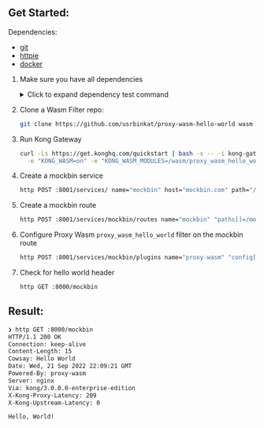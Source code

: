## Get Started:

Dependencies:
* [git](https://git-scm.com/book/en/v2/Getting-Started-Installing-Git)
* [httpie](https://httpie.io/docs/cli/installation)
* [docker](https://www.docker.com/products/docker-desktop/)

1. Make sure you have all dependencies

    <details>
    <summary>Click to expand dependency test command</summary>
    
    ```bash
    bash -c "cat <<EOF | bash -es --
    git --version
    httpie --version
    docker --version
    EOF"
    ```
    
    </details>

1. Clone a Wasm Filter repo:

    ```bash
    git clone https://github.com/usrbinkat/proxy-wasm-hello-world wasm
    ```

2. Run Kong Gateway

    ```bash
    curl -Ls https://get.konghq.com/quickstart | bash -s -- -i kong-gateway-internal -t 3.0.0.0-wasmer \
      -e "KONG_WASM=on" -e "KONG_WASM_MODULES=/wasm/proxy_wasm_hello_world.wasm" -v $(pwd)/wasm:/wasm
    ```

3. Create a mockbin service

    ```bash
    http POST :8001/services/ name="mockbin" host="mockbin.com" path="/bin/ccb2968e-08e8-43af-babd-878c9f269486" protocol="http"
    ```

4. Create a mockbin route
    ```bash
    http POST :8001/services/mockbin/routes name="mockbin" "paths[]=/mockbin"
    ```

5. Configure Proxy Wasm `proxy_wasm_hello_world` filter on the mockbin route
    ```bash
    http POST :8001/services/mockbin/plugins name="proxy-wasm" "config[filters][0][name]=proxy_wasm_hello_world"
    ```

6. Check for hello world header
    ```bash
    http GET :8000/mockbin
    ```

## Result:
```bash
❯ http GET :8000/mockbin
HTTP/1.1 200 OK
Connection: keep-alive
Content-Length: 15
Cowsay: Hello World
Date: Wed, 21 Sep 2022 22:09:21 GMT
Powered-By: proxy-wasm
Server: nginx
Via: kong/3.0.0.0-enterprise-edition
X-Kong-Proxy-Latency: 209
X-Kong-Upstream-Latency: 0

Hello, World!
```